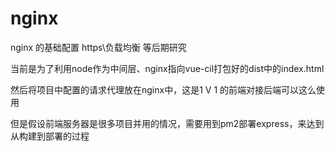 # nginx
nginx 的基础配置 https\负载均衡 等后期研究

当前是为了利用node作为中间层、nginx指向vue-cil打包好的dist中的index.html

然后将项目中配置的请求代理放在nginx中，这是1 V 1 的前端对接后端可以这么使用

但是假设前端服务器是很多项目并用的情况，需要用到pm2部署express，来达到从构建到部署的过程
